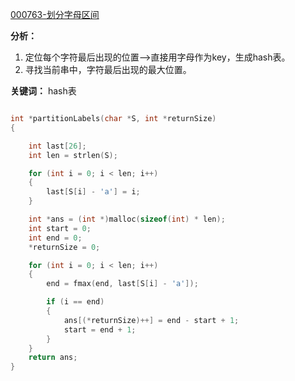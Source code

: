 [000763-划分字母区间](https://leetcode-cn.com/problems/partition-labels/)

**分析：**
1. 定位每个字符最后出现的位置-->直接用字母作为key，生成hash表。
2. 寻找当前串中，字符最后出现的最大位置。

**关键词：** hash表

```c

int *partitionLabels(char *S, int *returnSize)
{

    int last[26];
    int len = strlen(S);

    for (int i = 0; i < len; i++)
    {
        last[S[i] - 'a'] = i;
    }

    int *ans = (int *)malloc(sizeof(int) * len);
    int start = 0;
    int end = 0;
    *returnSize = 0;

    for (int i = 0; i < len; i++)
    {
        end = fmax(end, last[S[i] - 'a']);

        if (i == end)
        {
            ans[(*returnSize)++] = end - start + 1;
            start = end + 1;
        }
    }
    return ans;
}

```